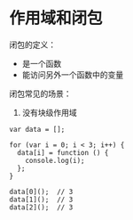 # 作用域和闭包
闭包的定义：
* 是一个函数
* 能访问另外一个函数中的变量

闭包常见的场景：
1. 没有块级作用域
```
var data = [];

for (var i = 0; i < 3; i++) {
  data[i] = function () {
    console.log(i);
  };
}

data[0]();	// 3
data[1]();	// 3
data[2]();	// 3
```